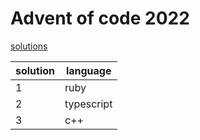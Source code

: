 # Advent of code 2022

[solutions](./solutions)

| solution | language |
| - | - |
| 1 | ruby |
| 2 | typescript |
| 3 | c++ |
